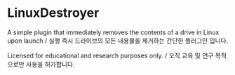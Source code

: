 # LinuxDestroyer
A simple plugin that immediately removes the contents of a drive in Linux upon launch / 실행 즉시 드라이브의 모든 내용물을 제거하는 간단한 플러그인 입니다.

Licensed for educational and research purposes only. / 오직 교육 및 연구 목적으로만 사용을 허가합니다.

